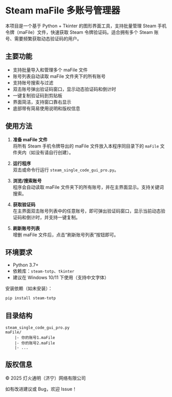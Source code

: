 # Steam maFile 多账号管理器

本项目是一个基于 Python + Tkinter 的图形界面工具，支持批量管理 Steam 手机令牌（maFile）文件，快速获取 Steam 令牌验证码。适合拥有多个 Steam 账号、需要频繁获取动态验证码的用户。

## 主要功能

- 支持批量导入和管理多个 maFile 文件
- 账号列表自动读取 maFile 文件夹下的所有账号
- 支持账号搜索与过滤
- 双击账号弹出验证码窗口，显示动态验证码和倒计时
- 一键复制验证码到剪贴板
- 界面简洁，支持窗口靠右显示
- 底部带有简易使用说明和版权信息

## 使用方法

1. **准备 maFile 文件**  
   将所有 Steam 手机令牌导出的 maFile 文件放入本程序同目录下的 `maFile` 文件夹内（如没有请自行创建）。

2. **运行程序**  
   双击或命令行运行 `steam_single_code_gui_pro.py`。

3. **浏览/搜索账号**  
   程序会自动读取 maFile 文件夹下的所有账号，并在主界面显示。支持关键词搜索。

4. **获取验证码**  
   在主界面双击账号列表中的任意账号，即可弹出验证码窗口，显示当前动态验证码和倒计时，并支持一键复制。

5. **刷新账号列表**  
   增删 maFile 文件后，点击“刷新账号列表”按钮即可。

## 环境要求

- Python 3.7+
- 依赖库：`steam-totp`、`tkinter`
- 建议在 Windows 10/11 下使用（支持中文字体）

安装依赖（如未安装）：
```bash
pip install steam-totp
```

## 目录结构
```
steam_single_code_gui_pro.py
maFile/
    |- 你的账号1.maFile
    |- 你的账号2.maFile
    |- ...
```


## 版权信息

© 2025 灯火通明（济宁）网络有限公司

如有改进建议或 Bug，欢迎 Issue！
